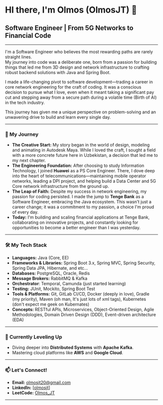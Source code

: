 # HI there, I'm Olmos (OlmosJT) 👋

## Software Engineer | From 5G Networks to Financial Code

---

I'm a Software Engineer who believes the most rewarding paths are rarely straight lines. <br/>
My journey into code was a deliberate one, born from a passion for building things that led me from 3D design and network infrastructure to crafting robust backend solutions with Java and Spring Boot.

I made a life-changing pivot to software development—trading a career in core network engineering for the craft of coding. It was a conscious decision to pursue what I love, even when it meant taking a significant pay cut and stepping away from a secure path during a volatile time (Birth of AI) in the tech industry. <br/>

This journey has given me a unique perspective on problem-solving and an unwavering drive to build and learn every single day.

---

### 🚀 My Journey

* **The Creative Start:** My story began in the world of design, modeling and animating in Autodesk Maya. While I loved the craft, I sought a field with a more concrete future here in Uzbekistan, a decision that led me to my next chapter.
* **The Engineering Foundation:** After choosing to study Information Technology, I joined **Huawei** as a PS Core Engineer. There, I dove deep into the heart of telecommunications—maintaining mobile operator networks, leading a DPI project, and helping build a Data Center and 5G Core network infrastructure from the ground up.
* **The Leap of Faith:** Despite my success in network engineering, my passion for coding persisted. I made the jump to **Tenge Bank** as a Software Engineer, embracing the Java ecosystem. This wasn't just a career change; it was a commitment to my passion, a choice I'm proud of every day.
* **Today:** I'm building and scaling financial applications at Tenge Bank, collaborating on innovative projects, and constantly looking for opportunities to become a better engineer than I was yesterday.

---

### 🛠️ My Tech Stack

* **Languages:** Java (Core, EE)
* **Frameworks & Libraries:** Spring Boot 3.x, Spring MVC, Spring Security, Spring Data JPA, Hibernate, and etc...
* **Databases:** PostgreSQL, Oracle, Redis
* **Message Brokers:** RabbitMQ & Kafka
* **Orchestrator**: Temporal, Camunda (just started learning)
* **Testing:** JUnit, Mockito, Spring Boot Test
* **Tools & Platforms:** Git, GitLab CI/CD, Docker (deeply in love), Gradle (my priority), Maven (oh man, It's just lots of xml tags), Kubernetes (don't expect me geek on Kubernates)
* **Concepts:** RESTful APIs, Microservices, Object-Oriented Design, Agile Methodologies, Domain Driven Design (DDD), Event-driven architecture (EDA)

---

### 🌱 Currently Leveling Up

* Diving deeper into **Distributed Systems** with **Apache Kafka**.
* Mastering cloud platforms like **AWS** and **Google Cloud**.

---

### 📫 Let's Connect!

* **Email:** [olmosjt20@gmail.com](mailto:olmosjt20@gmail.com)
* **LinkedIn:** [[olmosjt](https://www.linkedin.com/in/olmosjt/)]
* **LeetCode:** [Olmos_JT](https://leetcode.com/u/Olmos_JT/)

---
